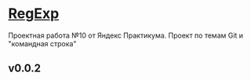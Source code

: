 #  [RegExp](https://kventista.github.io/)

Проектная работа №10 от Яндекс Практикума. Проект по темам Git и "командная строка"

## v0.0.2


